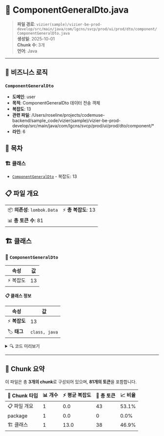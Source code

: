 # 📄 ComponentGeneralDto.java

> **파일 경로**: `vizier(sample)/vizier-be-prod-develop/src/main/java/com/lgcns/svcp/prod/ui/prod/dto/component/ComponentGeneralDto.java`  
> **생성일**: 2025-10-01  
> **Chunk 수**: 3개  
> **언어**: Java
---



## 💼 비즈니스 로직

### `ComponentGeneralDto`
- **도메인**: user
- **목적**: ComponentGeneralDto 데이터 전송 객체
- **복잡도**: 13
- **관련 파일**: /Users/roseline/projects/codemuse-backend/sample_code/vizier(sample)/vizier-be-prod-develop/src/main/java/com/lgcns/svcp/prod/ui/prod/dto/component/*
- **라인**: 6


## 📑 목차

### 🏗️ 클래스
- [`ComponentGeneralDto`](#class-componentgeneraldto) - 복잡도: 13

## 📋 파일 개요

| | |
|--|--|
| 📦 **의존성**: `lombok.Data` | ⚡ **총 복잡도**: 13 |
| 📊 **총 토큰 수**: 81 |  |



## 🏗️ 클래스

### <a id="class-componentgeneraldto"></a>🎯 `ComponentGeneralDto`

| 속성 | 값 |
|------|----|
| ⚡ 복잡도 | 13 |



#### 📋 클래스 정보

| 속성 | 값 |
|------|----|
| ⚡ **복잡도** | 13 || 📍 **라인 범위** | 6-6 |
| 🏷️ **태그** | `class, java` |

<details>
<summary>🔍 코드 미리보기</summary>

```java
public class ComponentGeneralDto {
    private String uuid;
    private String code;
    private String name;
    private String amount;
    private String itemType;
    private String itemCode;
    private String startDate;
    private String endDate;
    private String relationStartDate;
    private String relationEndDate;
    private Long numbOfResources;
}...
```

**Chunk 정보**
- 🆔 **ID**: `dc6b075c488c`
- 📍 **라인**: 6-6
- 📊 **토큰**: 38
- 🏷️ **태그**: `class, java`

</details>

---





## 🧩 Chunk 요약

이 파일은 총 **3개의 chunk**로 구성되어 있으며, **81개의 토큰**을 포함합니다.

| 🧩 Chunk 타입 | 📊 개수 | ⚡ 평균 복잡도 | 📝 총 토큰 | 📈 비율 |
|---------------|--------|-------------|----------|--------|
| 📋 파일 개요 | 1 | 0.0 | 43 | 53.1% |
| package | 1 | 0.0 | 0 | 0.0% |
| 🏗️ 클래스 | 1 | 13.0 | 38 | 46.9% |

